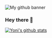 ![My github banner](https://i.imgur.com/y4mxBGc.png "Banner")

### Hey there 👋

[![Yoni's github stats](https://github-readme-stats.vercel.app/api?username=yonifra&show_icons=true&theme=radical)](https://github.com/yonifra/github-readme-stats)
